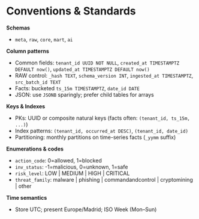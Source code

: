 # Conventions & Standards

**Schemas**
- `meta`, `raw`, `core`, `mart`, `ai`

**Column patterns**
- Common fields: `tenant_id UUID NOT NULL`, `created_at TIMESTAMPTZ DEFAULT now()`, `updated_at TIMESTAMPTZ DEFAULT now()`
- RAW control: `_hash TEXT`, `schema_version INT`, `ingested_at TIMESTAMPTZ`, `src_batch_id TEXT`
- Facts: bucketed `ts_15m TIMESTAMPTZ`, `date_id DATE`
- JSON: use `JSONB` sparingly; prefer child tables for arrays

**Keys & Indexes**
- PKs: UUID or composite natural keys (facts often: `(tenant_id, ts_15m, ...)`)
- Index patterns: `(tenant_id, occurred_at DESC)`, `(tenant_id, date_id)`
- Partitioning: monthly partitions on time-series facts (`_yymm` suffix)

**Enumerations & codes**
- `action_code`: 0=allowed, 1=blocked
- `inv_status`: -1=malicious, 0=unknown, 1=safe
- `risk_level`: LOW | MEDIUM | HIGH | CRITICAL
- `threat_family`: malware | phishing | commandandcontrol | cryptomining | other

**Time semantics**
- Store UTC; present Europe/Madrid; ISO Week (Mon–Sun)
